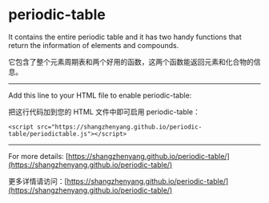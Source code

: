 # periodic-table

It contains the entire periodic table and it has two handy functions that return the information of elements and compounds.

它包含了整个元素周期表和两个好用的函数，这两个函数能返回元素和化合物的信息。

---

Add this line to your HTML file to enable periodic-table:

把这行代码加到您的 HTML 文件中即可启用 periodic-table：

    <script src="https://shangzhenyang.github.io/periodic-table/periodictable.js"></script>

---

For more details: [https://shangzhenyang.github.io/periodic-table/](https://shangzhenyang.github.io/periodic-table/)

更多详情请访问：[https://shangzhenyang.github.io/periodic-table/](https://shangzhenyang.github.io/periodic-table/)
